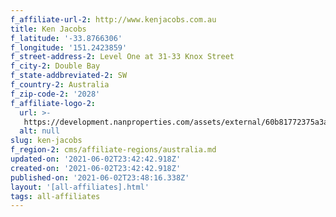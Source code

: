 ```yaml
---
f_affiliate-url-2: http://www.kenjacobs.com.au
title: Ken Jacobs
f_latitude: '-33.8766306'
f_longitude: '151.2423859'
f_street-address-2: Level One at 31-33 Knox Street­
f_city-2: Double Bay­
f_state-addbreviated-2: SW­
f_country-2: Australia
f_zip-code-2: '2028'
f_affiliate-logo-2:
  url: >-
   https://development.nanproperties.com/assets/external/60b81772375a3a57ff61767c_6081e57508d9dbc17e908876_60785a301250098f9d90e48b_content_new_stacked_logo_ken_jacobs_christies_logo.png
  alt: null
slug: ken-jacobs
f_region-2: cms/affiliate-regions/australia.md
updated-on: '2021-06-02T23:42:42.918Z'
created-on: '2021-06-02T23:42:42.918Z'
published-on: '2021-06-02T23:48:16.338Z'
layout: '[all-affiliates].html'
tags: all-affiliates
---
```




